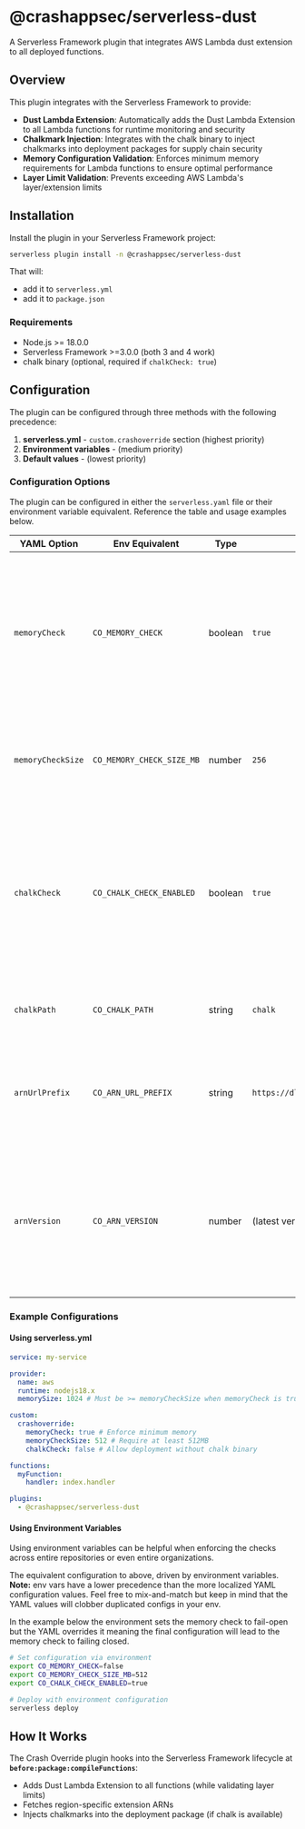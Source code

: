 # @crashappsec/serverless-dust

A Serverless Framework plugin that integrates AWS Lambda dust extension to all
deployed functions.

## Overview

This plugin integrates with the Serverless Framework to provide:

- **Dust Lambda Extension**: Automatically adds the Dust Lambda Extension to
  all Lambda functions for runtime monitoring and security
- **Chalkmark Injection**: Integrates with the chalk binary to inject
  chalkmarks into deployment packages for supply chain security
- **Memory Configuration Validation**: Enforces minimum memory requirements for
  Lambda functions to ensure optimal performance
- **Layer Limit Validation**: Prevents exceeding AWS Lambda's layer/extension limits

## Installation

Install the plugin in your Serverless Framework project:

```sh
serverless plugin install -n @crashappsec/serverless-dust
```

That will:

- add it to `serverless.yml`
- add it to `package.json`

### Requirements

- Node.js >= 18.0.0
- Serverless Framework >=3.0.0 (both 3 and 4 work)
- chalk binary (optional, required if `chalkCheck: true`)

## Configuration

The plugin can be configured through three methods with the following precedence:

1. **serverless.yml** - `custom.crashoverride` section (highest priority)
2. **Environment variables** - (medium priority)
3. **Default values** - (lowest priority)

### Configuration Options

The plugin can be configured in either the `serverless.yaml` file or their
environment variable equivalent. Reference the table and usage examples below.

| YAML Option       | Env Equivalent            | Type    | Default                             | Description                                                                                                                                                                            |
| ----------------- | ------------------------- | ------- | ----------------------------------- | -------------------------------------------------------------------------------------------------------------------------------------------------------------------------------------- |
| `memoryCheck`     | `CO_MEMORY_CHECK`         | boolean | `true`                              | When `true`, enforces minimum memory requirements. Build fails if any function has insufficient memory. When `false`, only warns about low memory.                                     |
| `memoryCheckSize` | `CO_MEMORY_CHECK_SIZE_MB` | number  | `256`                               | Minimum required memory size in MB. Only enforced when `memoryCheck` is `true`.                                                                                                        |
| `chalkCheck`      | `CO_CHALK_CHECK_ENABLED`  | boolean | `true`                              | When `true`, requires the chalk binary to be available in `$PATH`. Build fails if `chalk` is not found. When `false`, continues without chalkmark injection if `chalk` is unavailable. |
| `chalkPath`       | `CO_CHALK_PATH`           | string  | `chalk`                             | Default path how to look for a chalk binary on the system.                                                                                                                             |
| `arnUrlPrefix`    | `CO_ARN_URL_PREFIX`       | string  | `https://dl.crashoverride.run/dust` | Base URL for fetching Dust Lambda Extension ARNs. Used to construct region-specific ARN endpoints.                                                                                     |
| `arnVersion`      | `CO_ARN_VERSION`          | number  | (latest version)                    | Optional version number to pin the Dust Extension to a specific version (e.g., 1, 7, 22). When not specified, uses the latest version available.                                       |

### Example Configurations

#### Using serverless.yml

```yaml
service: my-service

provider:
  name: aws
  runtime: nodejs18.x
  memorySize: 1024 # Must be >= memoryCheckSize when memoryCheck is true

custom:
  crashoverride:
    memoryCheck: true # Enforce minimum memory
    memoryCheckSize: 512 # Require at least 512MB
    chalkCheck: false # Allow deployment without chalk binary

functions:
  myFunction:
    handler: index.handler

plugins:
  - @crashappsec/serverless-dust
```

#### Using Environment Variables

Using environment variables can be helpful when enforcing the checks across
entire repositories or even entire organizations.

The equivalent configuration to above, driven by environment variables.
**Note:** env vars have a lower precedence than the more localized YAML
configuration values. Feel free to mix-and-match but keep in mind that the YAML
values will clobber duplicated configs in your env.

In the example below the environment sets the memory check to fail-open but
the YAML overrides it meaning the final configuration will lead to the memory
check to failing closed.

```sh
# Set configuration via environment
export CO_MEMORY_CHECK=false
export CO_MEMORY_CHECK_SIZE_MB=512
export CO_CHALK_CHECK_ENABLED=true

# Deploy with environment configuration
serverless deploy
```

## How It Works

The Crash Override plugin hooks into the Serverless Framework lifecycle at
**`before:package:compileFunctions`**:

- Adds Dust Lambda Extension to all functions (while validating layer limits)
- Fetches region-specific extension ARNs
- Injects chalkmarks into the deployment package (if chalk is available)
